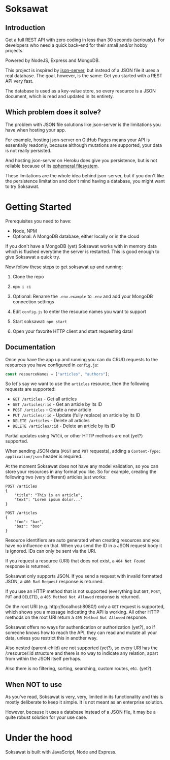 # Soksawat

## Introduction

Get a full REST API with zero coding in less than 30 seconds (seriously). For developers who need a quick back-end for their small and/or hobby projects.

Powered by NodeJS, Express and MongoDB.

This project is inspired by [json-server](https://github.com/typicode/json-server), but instead of a JSON file it uses a real database. The goal, however, is the same: Get you started with a REST API very fast.

The database is used as a key-value store, so every resource is a JSON document, which is read and updated in its entirety.

## Which problem does it solve?

The problem with JSON file solutions like json-server is the limitations you have when hosting your app.

For example, hosting json-server on GitHub Pages means your API is essentially readonly, because although mutations are supported, your data is not really persisted.

And hosting json-server on Heroku does give you persistence, but is not reliable because of its [ephemeral filesystem](https://devcenter.heroku.com/articles/dynos#ephemeral-filesystem).

These limitations are the whole idea behind json-server, but if you don't like the persistence limitation and don't mind having a database, you might want to try Soksawat.

# Getting Started

Prerequisites you need to have:

- Node, NPM
- Optional: A MongoDB database, either locally or in the cloud

If you don't have a MongoDB (yet) Soksawat works with in memory data which is flushed everytime the server is restarted. This is good enough to give Soksawat a quick try.

Now follow these steps to get soksawat up and running:

1. Clone the repo

2. `npm i ci`

3. Optional: Rename the `.env.example` to `.env` and add your MongoDB connection settings

4. Edit `config.js` to enter the resource names you want to support

5. Start soksawat: `npm start`

6. Open your favorite HTTP client and start requesting data!

## Documentation

Once you have the app up and running you can do CRUD requests to the resources you have configured in `config.js`:

```js
const resourceNames = ["articles", "authors"];
```

So let's say we want to use the `articles` resource, then the following requests are supported:

- `GET /articles` - Get all articles
- `GET /articles/:id` - Get an article by its ID
- `POST /articles` - Create a new article
- `PUT /articles/:id` - Update (fully replace) an article by its ID
- `DELETE /articles` - Delete all articles
- `DELETE /articles/:id` - Delete an article by its ID

Partial updates using `PATCH`, or other HTTP methods are not (yet?) supported.

When sending JSON data (`POST` and `PUT` requests), adding a `Content-Type: application/json` header is required.

At the moment Soksawat does not have any model validation, so you can store your resources in any format you like. So for example, creating the following two (very different) articles just works:

```
POST /articles
{
    "title": "This is an article",
    "text": "Lorem ipsum dolor..."
}

POST /articles
{
    "foo": "bar",
    "baz": "boo"
}
```

Resource identifiers are auto generated when creating resources and you have no influence on that. When you send the ID in a JSON request body it is ignored. IDs can only be sent via the URI.

If you request a resource (URI) that does not exist, a `404 Not Found` response is returned.

Soksawat only supports JSON. If you send a request with invalid formatted JSON, a `400 Bad Request` response is returned.

If you use an HTTP method that is not supported (everything but `GET`, `POST`, `PUT` and `DELETE`), a `405 Method Not Allowed` response is returned.

On the root URI (e.g. http://localhost:8080/) only a `GET` request is supported, which shows you a message indicating the API is working. All other HTTP methods on the root URI return a `405 Method Not Allowed` response.

Soksawat offers no ways for authentication or authorization (yet?), so if someone knows how to reach the API, they can read and mutate all your data, unless you restrict this in another way.

Also nested (parent-child) are not supported (yet?), so every URI has the /:resource/:id structure and there is no way to indicate any relation, apart from within the JSON itself perhaps.

Also there is no filtering, sorting, searching, custom routes, etc. (yet?).

## When NOT to use

As you've read, Soksawat is very, very, limited in its functionality and this is mostly deliberate to keep it simple. It is not meant as an enterprise solution.

However, because it uses a database instead of a JSON file, it may be a quite robust solution for your use case.

# Under the hood

Soksawat is built with JavaScript, Node and Express.
